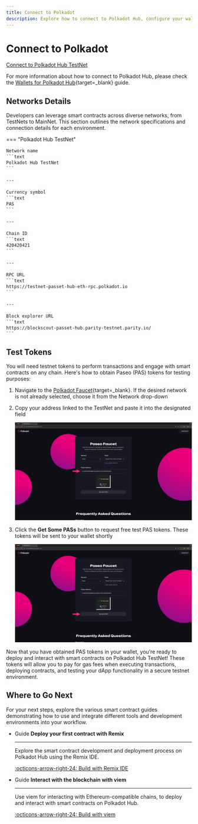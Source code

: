 ```yaml
---
title: Connect to Polkadot
description: Explore how to connect to Polkadot Hub, configure your wallet, and obtain test tokens for developing and testing smart contracts.
---
```


# Connect to Polkadot

<div class="button-wrapper">
    <a href="#" class="md-button connectMetaMask" value="passetHub">Connect to Polkadot Hub TestNet</a>
</div>

For more information about how to connect to Polkadot Hub, please check the [Wallets for Polkadot Hub](/develop/smart-contracts/wallets/){target=\_blank} guide.

## Networks Details

Developers can leverage smart contracts across diverse networks, from TestNets to MainNet. This section outlines the network specifications and connection details for each environment.

=== "Polkadot Hub TestNet"

    Network name
    ```text
    Polkadot Hub TestNet
    ```

    ---

    Currency symbol
    ```text
    PAS
    ```

    ---
    
    Chain ID
    ```text
    420420421
    ```

    ---
    
    RPC URL
    ```text
    https://testnet-passet-hub-eth-rpc.polkadot.io
    ```

    ---
    
    Block explorer URL
    ```text
    https://blockscout-passet-hub.parity-testnet.parity.io/
    ```


## Test Tokens

You will need testnet tokens to perform transactions and engage with smart contracts on any chain. Here's how to obtain Paseo (PAS) tokens for testing purposes:

1. Navigate to the [Polkadot Faucet](https://faucet.polkadot.io/?parachain=1111){target=\_blank}. If the desired network is not already selected, choose it from the Network drop-down

2. Copy your address linked to the TestNet and paste it into the designated field

    ![](/images/develop/smart-contracts/connect-to-polkadot/connect-to-polkadot-1.webp)

3. Click the **Get Some PASs** button to request free test PAS tokens. These tokens will be sent to your wallet shortly

    ![](/images/develop/smart-contracts/connect-to-polkadot/connect-to-polkadot-2.webp)

Now that you have obtained PAS tokens in your wallet, you’re ready to deploy and interact with smart contracts on Polkadot Hub TestNet! These tokens will allow you to pay for gas fees when executing transactions, deploying contracts, and testing your dApp functionality in a secure testnet environment. 

## Where to Go Next

For your next steps, explore the various smart contract guides demonstrating how to use and integrate different tools and development environments into your workflow.

<div class="grid cards" markdown>

-   <span class="badge guide">Guide</span> __Deploy your first contract with Remix__

    ---

    Explore the smart contract development and deployment process on Polkadot Hub using the Remix IDE.

    [:octicons-arrow-right-24: Build with Remix IDE](/develop/smart-contracts/dev-environments/remix/)

-   <span class="badge guide">Guide</span> __Interact with the blockchain with viem__

    ---

    Use viem for interacting with Ethereum-compatible chains, to deploy and interact with smart contracts on Polkadot Hub.

    [:octicons-arrow-right-24: Build with viem](/develop/smart-contracts/libraries/viem/)

</div>

